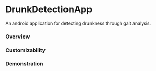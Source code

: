 # DrunkDetectionApp
An android application for detecting drunkness through gait analysis.

### Overview


### Customizability

### Demonstration
